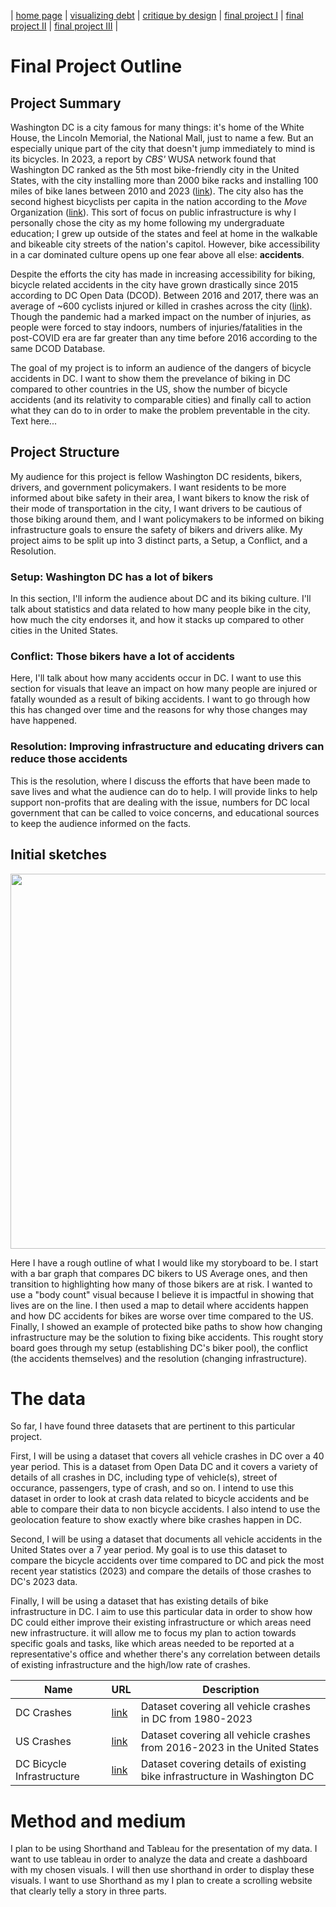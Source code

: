| [home page](https://abhaygl.github.io/my-portfolio/) | [visualizing debt](visualizing-government-debt) | [critique by design](critique-by-design) | [final project I](final-project-part-one) | [final project II](final-project-part-two) | [final project III](final-project-part-three) |

# Final Project Outline

## Project Summary
Washington DC is a city famous for many things: it's home of the White House, the Lincoln Memorial, the National Mall, just to name a few. But an especially unique part of the city that doesn't jump immediately to mind is its bicycles. In 2023, a report by _CBS'_ WUSA network found that Washington DC ranked as the 5th most bike-friendly city in the United States, with the city installing more than 2000 bike racks and installing 100 miles of bike lanes between 2010 and 2023 ([link](https://www.wusa9.com/article/traffic/dc-ranks-fifth-bike-friendly-city-in-the-us/65-1c1732e5-6324-4300-bde8-8a6e2fddff52)). The city also has the second highest bicyclists per capita in the nation according to the _Move_ Organization ([link](https://www.move.org/cities-most-bicycle-commuters/)). This sort of focus on public infrastructure is why I personally chose the city as my home following my undergraduate education; I grew up outside of the states and feel at home in the walkable and bikeable city streets of the nation's capitol. However, bike accessibility in a car dominated culture opens up one fear above all else: **accidents**. 

Despite the efforts the city has made in increasing accessibility for biking, bicycle related accidents in the city have grown drastically since 2015 according to DC Open Data (DCOD). Between 2016 and 2017, there was an average of ~600 cyclists injured or killed in crashes across the city ([link](https://opendata.dc.gov/datasets/crashes-in-dc/explore?location=38.884914%2C-77.028934%2C11.68)). Though the pandemic had a marked impact on the number of injuries, as people were forced to stay indoors, numbers of injuries/fatalities in the post-COVID era are far greater than any time before 2016 according to the same DCOD Database.

The goal of my project is to inform an audience of the dangers of bicycle accidents in DC. I want to show them the prevelance of biking in DC compared to other countries in the US, show the number of bicycle accidents (and its relativity to comparable cities) and finally call to action what they can do to in order to make the problem preventable in the city.
Text here...

## Project Structure
My audience for this project is fellow Washington DC residents, bikers, drivers, and government policymakers. I want residents to be more informed about bike safety in their area, I want bikers to know the risk of their mode of transportation in the city, I want drivers to be cautious of those biking around them, and I want policymakers to be informed on biking infrastructure goals to ensure the safety of bikers and drivers alike. My project aims to be split up into 3 distinct parts, a Setup, a Conflict, and a Resolution.

### Setup: Washington DC has a lot of bikers
In this section, I'll inform the audience about DC and its biking culture. I'll talk about statistics and data related to how many people bike in the city, how much the city endorses it, and how it stacks up compared to other cities in the United States.

### Conflict: Those bikers have a lot of accidents
Here, I'll talk about how many accidents occur in DC. I want to use this section for visuals that leave an impact on how many people are injured or fatally wounded as a result of biking accidents. I want to go through how this has changed over time and the reasons for why those changes may have happened.

### Resolution: Improving infrastructure and educating drivers can reduce those accidents
This is the resolution, where I discuss the efforts that have been made to save lives and what the audience can do to help. I will provide links to help support non-profits that are dealing with the issue, numbers for DC local government that can be called to voice concerns, and educational sources to keep the audience informed on the facts.

## Initial sketches
<img src="https://github.com/abhaygl/my-portfolio/assets/153397962/72ac2e4b-1641-46bd-a161-ec86293faf5d" width="600"/>

Here I have a rough outline of what I would like my storyboard to be. I start with a bar graph that compares DC bikers to US Average ones, and then transition to highlighting how many of those bikers are at risk. I wanted to use a "body count" visual because I believe it is impactful in showing that lives are on the line. I then used a map to detail where accidents happen and how DC accidents for bikes are worse over time compared to the US. Finally, I showed an example of protected bike paths to show how changing infrastructure may be the solution to fixing bike accidents. This rought story board goes through my setup (establishing DC's biker pool), the conflict (the accidents themselves) and the resolution (changing infrastructure).

# The data
So far, I have found three datasets that are pertinent to this particular project. 

First, I will be using a dataset that covers all vehicle crashes in DC over a 40 year period. This is a dataset from Open Data DC and it covers a variety of details of all crashes in DC, including type of vehicle(s), street of occurance, passengers, type of crash, and so on. I intend to use this dataset in order to look at crash data related to bicycle accidents and be able to compare their data to non bicycle accidents. I also intend to use the geolocation feature to show exactly where bike crashes happen in DC.

Second, I will be using a dataset that documents all vehicle accidents in the United States over a 7 year period. My goal is to use this dataset to compare the bicycle accidents over time compared to DC and pick the most recent year statistics (2023) and compare the details of those crashes to DC's 2023 data.

Finally, I will be using a dataset that has existing details of bike infrastructure in DC. I aim to use this particular data in order to show how DC could either improve their existing infrastructure or which areas need new infrastructure. it will allow me to focus my plan to action towards specific goals and tasks, like which areas needed to be reported at a representative's office and whether there's any correlation between details of existing infrastructure and the high/low rate of crashes.

| Name | URL | Description |
|------|-----|-------------|
|DC Crashes|[link](https://drive.google.com/file/d/11mqYpu4E-EDNWpcAJxsB57n9ecWrO2GM/view?usp=sharing)|Dataset covering all vehicle crashes in DC from 1980-2023|
|US Crashes|[link](https://drive.google.com/file/d/1PvU9uiMnuJVHE_l20ixaJJx1ZFkg8eUQ/view?usp=sharing)|Dataset covering all vehicle crashes from 2016-2023 in the United States|
|DC Bicycle Infrastructure|[link](https://drive.google.com/file/d/1y5LWmp3fRKEX-UNYMVJdEcs-MoROqkSU/view?usp=sharing)|Dataset covering details of existing bike infrastructure in Washington DC|

# Method and medium
I plan to be using Shorthand and Tableau for the presentation of my data. I want to use tableau in order to analyze the data and create a dashboard with my chosen visuals. I will then use shorthand in order to display these visuals. I want to use Shorthand as my I plan to create a scrolling website that clearly telly a story in three parts.
